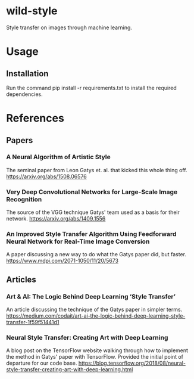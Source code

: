 # wild-style
Style transfer on images through machine learning.

# Usage
## Installation
Run the command pip install -r requirements.txt to install the required dependencies.

# References
## Papers
### A Neural Algorithm of Artistic Style
The seminal paper from Leon Gatys et. al. that kicked this whole thing off.
https://arxiv.org/abs/1508.06576

### Very Deep Convolutional Networks for Large-Scale Image Recognition
The source of the VGG technique Gatys' team used as a basis for their network.
https://arxiv.org/abs/1409.1556

### An Improved Style Transfer Algorithm Using Feedforward Neural Network for Real-Time Image Conversion
A paper discussing a new way to do what the Gatys paper did, but faster.
https://www.mdpi.com/2071-1050/11/20/5673

## Articles
### Art & AI: The Logic Behind Deep Learning ‘Style Transfer’
An article discussing the technique of the Gatys paper in simpler terms.
https://medium.com/codait/art-ai-the-logic-behind-deep-learning-style-transfer-1f59f51441d1

### Neural Style Transfer: Creating Art with Deep Learning
A blog post on the TensorFlow website walking through how to implement the method in Gatys' paper with TensorFlow.
Provided the initial point of departure for our code base.
https://blog.tensorflow.org/2018/08/neural-style-transfer-creating-art-with-deep-learning.html

